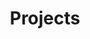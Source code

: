 ---
layout: default
title: Projects
nav_name: "Shreyas Poyrekar | Projects"
description: 
order: 3
group: "navigation"
---